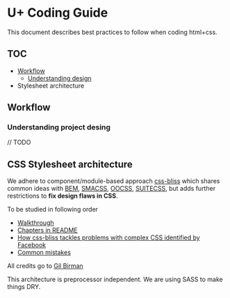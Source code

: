 # U+ Coding Guide

This document describes best practices to follow when coding html+css.

## TOC

- [Workflow](WORKFLOW.md)
	- [Understanding design](#design)
- Stylesheet architecture


## Workflow

### Understanding project desing <a id="design"></a>

// TODO

## CSS Stylesheet architecture

We adhere to component/module-based approach [css-bliss](https://github.com/gilbox/css-bliss) which shares common ideas with 
[BEM](http://bem.info), [SMACSS](https://smacss.com/), [OOCSS](http://oocss.org/), [SUITECSS](https://github.com/suitcss),
but adds further restrictions to **fix design flaws in CSS**.

To be studied in following order

- [Walkthrough](http://gilbox.github.io/css-bliss/walkthrough/release/)
- [Chapters in README](https://github.com/gilbox/css-bliss)
- [How css-bliss tackles problems with complex CSS identified by Facebook](https://github.com/gilbox/css-bliss/blob/master/solving-complexity.md)
- [Common mistakes](https://github.com/gilbox/css-bliss/blob/master/common-mistakes.md)

All credits go to [Gil Birman](https://github.com/gilbox)

This architecture is preprocessor independent. 
We are using SASS to make things DRY.
